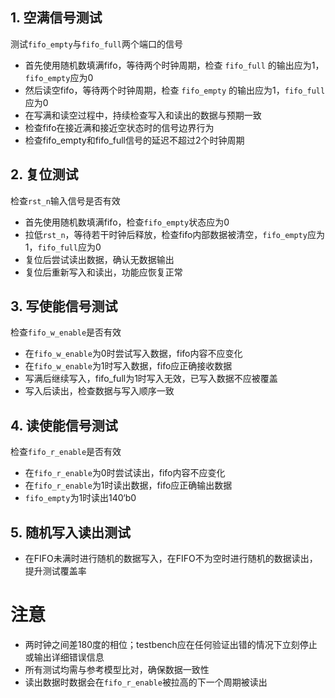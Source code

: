 ## 1. 空满信号测试

测试`fifo_empty`与`fifo_full`两个端口的信号

- 首先使用随机数填满fifo，等待两个时钟周期，检查 `fifo_full` 的输出应为1，`fifo_empty`应为0
- 然后读空fifo，等待两个时钟周期，检查 `fifo_empty` 的输出应为1，`fifo_full`应为0
- 在写满和读空过程中，持续检查写入和读出的数据与预期一致
- 检查fifo在接近满和接近空状态时的信号边界行为
- 检查fifo_empty和fifo_full信号的延迟不超过2个时钟周期

## 2. 复位测试

检查`rst_n`输入信号是否有效

- 首先使用随机数填满fifo，检查`fifo_empty`状态应为0
- 拉低`rst_n`，等待若干时钟后释放，检查fifo内部数据被清空，`fifo_empty`应为1，`fifo_full`应为0
- 复位后尝试读出数据，确认无数据输出
- 复位后重新写入和读出，功能应恢复正常

## 3. 写使能信号测试

检查`fifo_w_enable`是否有效

- 在`fifo_w_enable`为0时尝试写入数据，fifo内容不应变化
- 在`fifo_w_enable`为1时写入数据，fifo应正确接收数据
- 写满后继续写入，fifo_full为1时写入无效，已写入数据不应被覆盖
- 写入后读出，检查数据与写入顺序一致

## 4. 读使能信号测试

检查`fifo_r_enable`是否有效

- 在`fifo_r_enable`为0时尝试读出，fifo内容不应变化
- 在`fifo_r_enable`为1时读出数据，fifo应正确输出数据
- `fifo_empty`为1时读出140‘b0

## 5. 随机写入读出测试

- 在FIFO未满时进行随机的数据写入，在FIFO不为空时进行随机的数据读出，提升测试覆盖率


# 注意

- 两时钟之间差180度的相位；testbench应在任何验证出错的情况下立刻停止或输出详细错误信息
- 所有测试均需与参考模型比对，确保数据一致性
- 读出数据时数据会在`fifo_r_enable`被拉高的下一个周期被读出